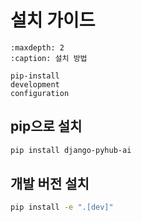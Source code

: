 # 설치 가이드

```{toctree}
:maxdepth: 2
:caption: 설치 방법

pip-install
development
configuration
```

## pip으로 설치

```bash
pip install django-pyhub-ai
```

## 개발 버전 설치

```bash
pip install -e ".[dev]"
``` 